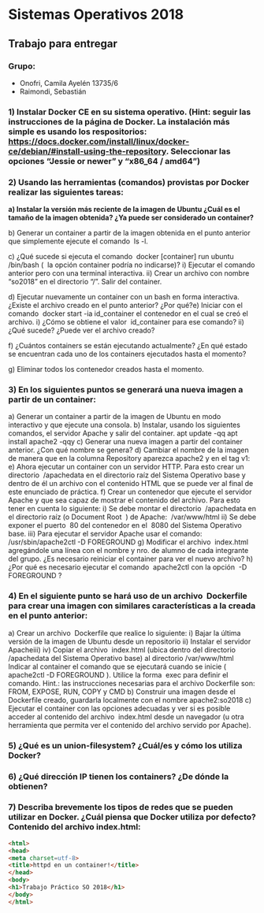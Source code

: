 # Sistemas Operativos 2018
## Trabajo para entregar

### Grupo:
* Onofri, Camila Ayelén 13735/6
* Raimondi, Sebastián

### 1) Instalar Docker CE en su sistema operativo. (Hint: seguir las instrucciones de la página de Docker. La instalación más simple es usando los respositorios: https://docs.docker.com/install/linux/docker-ce/debian/#install-using-the-repository​. Seleccionar las opciones “Jessie or newer” y “x86_64 / amd64”)


### 2) Usando las herramientas (comandos) provistas por Docker realizar las siguientes tareas:
**a) Instalar la versión más reciente de la imagen de Ubuntu ¿Cuál es el tamaño de la imagen obtenida? ¿Ya puede ser considerado un container?**

b) Generar un container a partir de la imagen obtenida en el punto anterior que
simplemente ejecute el comando ​ ls -l.

c) ¿Qué sucede si ejecuta el comando ​ docker [container] run ubuntu /bin/bash​ ( ​ la opción container podría no indicarse)?
i) Ejecutar el comando anterior pero con una terminal interactiva.
ii) Crear un archivo con nombre “so2018” en el directorio “/”. Salir del container.

d) Ejecutar nuevamente un container con un bash en forma interactiva. ¿Existe el archivo creado en el punto anterior? ¿Por qué?e) Iniciar con el comando ​ docker start -ia id_container el contenedor en el cual se creó el archivo.
i) ¿Cómo se obtiene el valor ​ id_container​ para ese comando?
ii) ¿Qué sucede? ¿Puede ver el archivo creado?

f) ¿Cuántos containers se están ejecutando actualmente? ¿En qué estado se encuentran cada uno de los containers ejecutados hasta el momento?

g) Eliminar todos los contenedor creados hasta el momento.

### 3) En los siguientes puntos se generará una nueva imagen a partir de un container:
a) Generar un container a partir de la imagen de Ubuntu en modo interactivo y
que ejecute una consola.
b) Instalar, usando los siguientes comandos, el servidor Apache y salir del
container.
apt update -qq
apt install apache2 -qqy
c) Generar una nueva imagen a partir del container anterior. ¿Con qué nombre
se genera?
d) Cambiar el nombre de la imagen de manera que en la columna Repository
aparezca apache2 y en el tag v1:
e) Ahora ejecutar un container con un servidor HTTP. Para esto crear un
directorio ​ /apachedata en el directorio raíz del Sistema Operativo base y
dentro de él un archivo con el contenido HTML que se puede ver al final de
este enunciado de práctica.
f) Crear un contenedor que ejecute el servidor Apache y que sea capaz de
mostrar el contenido del archivo. Para esto tener en cuenta lo siguiente:
i)
Se debe montar el directorio ​ /apachedata en el directorio raíz (o
Document Root ​ ) de Apache: ​ /var/www/html
ii)
Se debe exponer el puerto ​ 80 del contenedor en el ​ 8080 del Sistema
Operativo base.
iii)
Para
ejecutar
el
servidor
Apache
usar
el comando:
/usr/sbin/apache2ctl -D FOREGROUND
g) Modificar el archivo ​ index.html agregándole una línea con el nombre y
nro. de alumno de cada integrante del grupo. ¿Es necesario reiniciar el
container para ver el nuevo archivo?
h) ¿Por qué es necesario ejecutar el comando ​ apache2ctl con la opción ​ -D
FOREGROUND​
?

### 4) En el siguiente punto se hará uso de un archivo ​ Dockerfile para crear una imagen con similares características a la creada en el punto anterior:
a) Crear un archivo ​ Dockerfile​ que realice lo siguiente:
i)
Bajar la última versión de la imagen de Ubuntu desde un repositorio
ii)
Instalar el servidor Apacheiii)
iv)
Copiar el archivo ​ index.html (ubica dentro del directorio
/apachedata del Sistema Operativo base) al directorio
/var/www/html
Indicar al container el comando que se ejecutará cuando se inicie
(​ apache2ctl -D FOREGROUND​
). Utilice la forma ​ exec para definir el
comando.
Hint.: las instrucciones necesarias para el archivo Dockerfile son:
FROM, EXPOSE, RUN, COPY y CMD
b) Construir una imagen desde el ​ Dockerfile creado, guardarla localmente
con el nombre ​ apache2:so2018
c) Ejecutar el container con las opciones adecuadas y ver si es posible acceder
al contenido del archivo ​ index.html desde un navegador (u otra
herramienta que permita ver el contenido del archivo servido por Apache).

### 5) ¿Qué es un union-filesystem? ¿Cuál/es y cómo los utiliza Docker?

### 6) ¿Qué dirección IP tienen los containers? ¿De dónde la obtienen?

### 7) Describa brevemente los tipos de redes que se pueden utilizar en Docker. ¿Cuál piensa que Docker utiliza por defecto? Contenido del archivo ​ index.html​:
```html
<html>
<head>
<meta charset=utf-8>
<title>httpd en un container!</title>
</head>
<body>
<h1>Trabajo Práctico SO 2018</h1>
</body>
</html>
```


